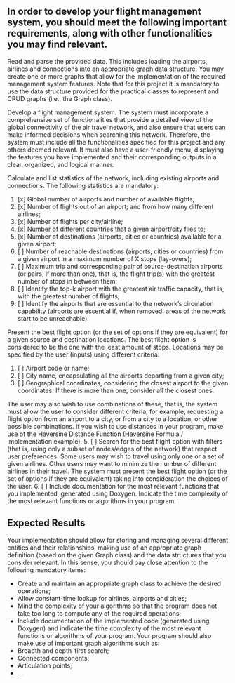 ## In order to develop your flight management system, you should meet the following important requirements, along with other functionalities you may find relevant.

Read and parse the provided data. This includes loading the airports, airlines and connections into
an appropriate graph data structure. You may create one or more graphs that allow for the
implementation of the required management system features. Note that for this project it is
mandatory to use the data structure provided for the practical classes to represent and CRUD
graphs (i.e., the Graph class).

Develop a flight management system. The system must incorporate a comprehensive set of
functionalities that provide a detailed view of the global connectivity of the air travel network, and
also ensure that users can make informed decisions when searching this network. Therefore, the
system must include all the functionalities specified for this project and any others deemed relevant.
It must also have a user-friendly menu, displaying the features you have implemented and their
corresponding outputs in a clear, organized, and logical manner.

Calculate and list statistics of the network, including existing airports and connections. The following statistics 
are mandatory:

1. [x] Global number of airports and number of available flights; 
2. [x] Number of flights out of an airport; and from how many different airlines; 
3. [x] Number of flights per city/airline; 
4. [x] Number of different countries that a given airport/city flies to; 
5. [x] Number of destinations (airports, cities or countries) available for a given airport; 
6. [ ] Number of reachable destinations (airports, cities or countries) from a given airport in a maximum number of X stops (lay-overs);
7. [ ] Maximum trip and corresponding pair of source-destination airports (or pairs, if more than one), that is, the flight trip(s) with the greatest number of stops in between them;
8. [ ] Identify the top-k airport with the greatest air traffic capacity, that is, with the greatest number of flights;
9. [ ] Identify the airports that are essential to the network’s circulation capability (airports are essential if, when removed, areas of the network start to be unreachable). 

Present the best flight option (or the set of options if they are equivalent) for a given source and
   destination locations. The best flight option is considered to be the one with the least amount of stops.
   Locations may be specified by the user (inputs) using different criteria:
1. [ ] Airport code or name;
2. [ ] City name, encapsulating all the airports departing from a given city; 
3. [ ] Geographical coordinates, considering the closest airport to the given coordinates. If there is
   more than one, consider all the closest ones.

The user may also wish to use combinations of these, that is, the system must allow the user to
   consider different criteria, for example, requesting a flight option from an airport to a city, or from a
   city to a location, or other possible combinations. If you wish to use distances in your program, make
   use of the Haversine Distance Function (Haversine Formula / implementation example). 
5. [ ] Search for the best flight option with filters (that is, using only a subset of nodes/edges of the
   network) that respect user preferences. Some users may wish to travel using only one or a set of given
   airlines. Other users may want to minimize the number of different airlines in their travel. The system
   must present the best flight option (or the set of options if they are equivalent) taking into
   consideration the choices of the user. 
6. [ ] Include documentation for the most relevant functions that you implemented, generated using
   Doxygen. Indicate the time complexity of the most relevant functions or algorithms in your program.
   
## Expected Results
   Your implementation should allow for storing and managing several different entities and their relationships,
   making use of an appropriate graph definition (based on the given Graph class) and the data structures that
   you consider relevant. In this sense, you should pay close attention to the following mandatory items:
   - Create and maintain an appropriate graph class to achieve the desired operations; 
   - Allow constant-time lookup for airlines, airports and cities; 
   - Mind the complexity of your algorithms so that the program does not take too long to compute any
   of the required operations; 
   - Include documentation of the implemented code (generated using Doxygen) and indicate the time
   complexity of the most relevant functions or algorithms of your program.
   Your program should also make use of important graph algorithms such as:
   - Breadth and depth-first search; 
   - Connected components; 
   - Articulation points; 
   - ...